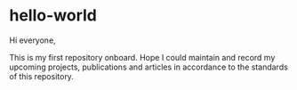 # hello-world

Hi everyone,

This is my first repository onboard. Hope I could maintain and record my upcoming projects, publications and articles in accordance to the standards of this repository. 
